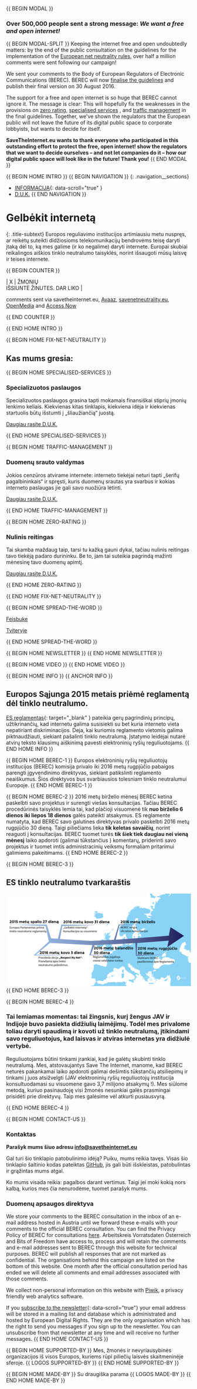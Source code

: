 {{ BEGIN MODAL }}
### Over 500,000 people sent a strong message: *We want a free and open internet!*
{{ BEGIN MODAL-SPLIT }}
Keeping the internet free and open undoubtedly matters: by the end of the public consultation on the guidelines for the implementation of the [European net neutrality rules](https://edri.org/time-to-save-the-internet/), over half a million comments were sent following our campaign!
 
We sent your comments to the Body of European Regulators of Electronic Communications (BEREC). BEREC will now [finalise the guidelines](https://edri.org/net-neutrality-european-parliament-decided-not-to-decide/) and publish their final version on 30 August 2016.
 
The support for a free and open internet is so huge that BEREC cannot ignore it. The message is clear: This will hopefully fix the weaknesses in the provisions on [zero rating](https://edri.org/zero-rating-why-dangerous-for-our-rights-freedoms), [specialised services](https://edri.org/specialised-services-make-break-issue-open-internet/) , and [traffic management](https://edri.org/traffic-management-where-risks-online-discrimination/) in the final guidelines. Together, we've shown the regulators that the European public will not leave the future of its digital public space to corporate lobbyists, but wants to decide for itself. 

**SaveTheInternet.eu wants to thank everyone who participated in this outstanding effort to protect the free, open internet!  show the regulators that we want to decide ourselves – and not let companies do it – how our digital public space will look like in the future! Thank you!**
{{ END MODAL }}

{{ BEGIN HOME INTRO }}
{{ BEGIN NAVIGATION }}
{: .navigation__sections}
- [INFORMACIJA](#info){: data-scroll="true" }
- [D.U.K.](faq)
{{ END NAVIGATION }}

# Gelbėkit internetą

{: .title-subtext}
Europos reguliavimo institucijos artimiausiu metu nuspręs, ar reikėtų suteikti didžiosioms telekomunikacijų bendrovėms teisę daryti įtaką dėl to, ką mes galime (ir ko negalime) daryti internete. Europai skubiai reikalingos aiškios tinklo neutralumo taisyklės, norint išsaugoti mūsų laisvę ir teises internete.

{{ BEGIN COUNTER }}

| X | ŽMONIŲ <br> IŠSIUNTĖ ŽINUTES. DAR LIKO |

comments sent via savetheinternet.eu, [Avaaz](https://secure.avaaz.org/en/save_the_internet_eu_loc_2016/), [savenetneutrality.eu](https://actionnetwork.org/petitions/save-eu-net-neutrality), [OpenMedia](https://act.openmedia.org/TollBooth/) and [Access Now](https://act.accessnow.org/ea-action/action?ea.client.id=1921&ea.campaign.id=51950)

{{ END COUNTER }}

{{ END HOME INTRO }}

{{ BEGIN HOME FIX-NET-NEUTRALITY }}

## Kas mums gresia:

{{ BEGIN HOME SPECIALISED-SERVICES }}

### Specializuotos paslaugos

Specializuotos paslaugos grasina tapti mokamais finansiškai stiprių įmonių lenkimo keliais. Kiekvienas kitas tinklapis, kiekviena idėja ir kiekvienas startuolis būtų išstumti į „šliaužiančią“ juostą.

[Daugiau rasite D.U.K. ](faq/#what-are-specialised-services)

{{ END HOME SPECIALISED-SERVICES }}

{{ BEGIN HOME TRAFFIC-MANAGEMENT }}

### Duomenų srauto valdymas

Jokios cenzūros atvirame internete: interneto tiekėjai neturi tapti „šerifų pagalbininkais“ ir spręsti, kuris duomenų srautas yra svarbus ir kokias interneto paslaugas jie gali savo nuožiūra lėtinti.

[Daugiau rasite D.U.K. ](faq/#what-is-traffic-management)

{{ END HOME TRAFFIC-MANAGEMENT }}

{{ BEGIN HOME ZERO-RATING }}

### Nulinis reitingas

Tai skamba maždaug taip, tarsi tu kažką gauni dykai, tačiau nulinis reitingas tavo tiekėją padaro durininku. Be to, jam tai suteikia pagrindą mažinti mėnesinę tavo duomenų apimtį.

[Daugiau rasite D.U.K. ](#what-is-zero-rating)

{{ END HOME ZERO-RATING }}

{{ END HOME FIX-NET-NEUTRALITY }}

{{ BEGIN HOME SPREAD-THE-WORD }}

[Feisbuke](http://www.facebook.com/sharer.php?u=https://savetheinternet.eu/lt/)

[Tviteryje](https://twitter.com/intent/tweet?text=Help%20save%20the%20internet.%20Tell%20your%20regulator%20to%20safeguard%20net%20neutrality.%20http%3A%2F%2Fwww.savetheinternet.eu%2F%20%23SaveTheInternet)

{{ END HOME SPREAD-THE-WORD }}

{{ BEGIN HOME NEWSLETTER }}
{{ END HOME NEWSLETTER }}

{{ BEGIN HOME VIDEO }}
{{ END HOME VIDEO }}

{{ BEGIN HOME INFO }}
{{ ANCHOR INFO }}
## Europos Sąjunga 2015 metais priėmė reglamentą dėl tinklo neutralumo.

[ES reglamentas](http://eur-lex.europa.eu/legal-content/EN/TXT/?uri=CELEX:32015R2120){: target="_blank" } pateikia gerų pagrindinių principų, užtikrinančių, kad internetu galima susisiekti su bet kuria interneto vieta nepatiriant diskriminacijos. Deja, kai kuriomis reglamento vietomis galima piktnaudžiauti, siekiant pašalinti tinklo neutralumą. Įstatymo leidėjai nutarė atvirų teksto klausimų aiškinimą pavesti elektroninių ryšių reguliuotojams.
{{ END HOME INFO }}


{{ BEGIN HOME BEREC-1 }}
Europos elektroninių ryšių reguliuotojų institucijos (BEREC) komisija privalo iki 2016 metų rugpjūčio pabaigos parengti įgyvendinimo direktyvas, siekiant patikslinti reglamento neaiškumus. Šios direktyvos bus svarbiausios tolesniam tinklo neutralumui Europoje.
{{ END HOME BEREC-1 }}

{{ BEGIN HOME BEREC-2 }}
2016 metų birželio mėnesį BEREC ketina paskelbti savo projektus ir surengti viešas konsultacijas. Tačiau BEREC procedūrinės taisyklės lemia tai, kad plačioji visuomenė tik __nuo birželio 6 dienos iki liepos 18 dienos__ galės pateikti atsakymus. ES reglamente numatyta, kad BEREC savo galutines direktyvas privalo paskelbti 2016 metų rugpjūčio 30 dieną. Taigi piliečiams lieka __tik keletas savaičių__, norint reaguoti į konsultacijas. BEREC tuomet turės __tik šiek tiek daugiau nei vieną mėnesį__ laiko apdoroti (galimai tūkstančius ) komentarų, priderinti savo projektus ir tuomet imtis administracinių veiksmų formaliam pritarimui galimiems pakeitimams.
{{ END HOME BEREC-2 }}

{{ BEGIN HOME BEREC-3 }}
## ES tinklo neutralumo tvarkaraštis
![Roadmap](./images/net_neutrality_roadmap.svg)
{{ END HOME BEREC-3 }}

{{ BEGIN HOME BEREC-4 }}
### __Tai lemiamas momentas: tai žingsnis, kurį žengus JAV ir Indijoje buvo pasiekta didžiulių laimėjimų. Todėl mes privalome toliau daryti spaudimą ir kovoti už tinklo neutralumą, įtikindami savo reguliuotojus, kad laisvas ir atviras internetas yra didžiulė vertybė.__

Reguliuotojams būtini tinkami įrankiai, kad jie galėtų skubinti tinklo neutralumą. Mes, atstovaujantys Save The Internet, manome, kad BEREC neturės pakankamai laiko apdoroti galimai dešimtis tūkstančių atsiliepimų ir tinkami į juos atsižvelgti (JAV elektroninių ryšių reguliuotojų institucija konsultuodamasi su visuomene gavo 3,7 milijono atsakymų !). Mes siūlome metodą, kuriuo pasinaudoję visi žmonės nesunkiai galės prasmingai prisidėti prie direktyvų. Taip mes galėsime vėl atkurti pusiausvyrą.

{{ END HOME BEREC-4 }}

{{ BEGIN HOME CONTACT-US }}
### Kontaktas

__Parašyk mums šiuo adresu [info@savetheinternet.eu](mailto:info@savetheinternet.eu)__

Gal turi šio tinklapio patobulinimo idėją? Puiku, mums reikia tavęs. Visas šio tinklapio šaltinio kodas pateiktas [GitHub](https://github.com/Netzfreiheit/STI-UI), jis gali būti išskleistas, patobulintas ir grąžintas mums atgal.

Ko mums visada reikia: pagalbos darant vertimus. Taigi jei moki kokią nors kalbą, kurios mes čia nenurodėme, tuomet parašyk mums.

### Duomenų apsaugos direktyva

We store your comments to the BEREC consultation in the inbox of an e-mail address hosted in Austria until we forward these e-mails with your comments to the official BEREC consultation. You can find the Privacy Policy of BEREC for consultations [here](http://berec.europa.eu/eng/document_register/subject_matter/berec_office/download/0/4615-privacy-statement-berec-office-policy-do_0.pdf). Arbeitskreis Vorratsdaten Österreich and Bits of Freedom have access to, process and will retain the comments and e-mail addresses sent to BEREC through this website for technical purposes. BEREC will publish all responses that are not marked as confidential. The organisations behind this campaign are listed on the bottom of this website. One month after the official consultation period has ended we will delete all comments and email addresses associated with those comments.

We collect non-personal information on this website with [Piwik](https://piwik.org/), a privacy friendly web analytics software.

If you [subscribe to the newsletter](#subscribe-to-newsletter){: data-scroll="true"} your email address will be stored in a mailing list and database which is administrated and hosted by European Digital Rights. They are the only organisation which has the right to send you messages if you sign up to the newsletter. You can unsubscribe from that newsletter at any time and will receive no further messages.
{{ END HOME CONTACT-US }}

{{ BEGIN HOME SUPPORTED-BY }}
Mes, žmonės ir nevyriausybinės organizacijos iš visos Europos, kuriems rūpi piliečių laisvės skaitmeninėje sferoje.
{{ LOGOS SUPPORTED-BY }}
{{ END HOME SUPPORTED-BY }}

{{ BEGIN HOME MADE-BY }}
Su draugiška parama
{{ LOGOS MADE-BY }}
{{ END HOME MADE-BY }}
